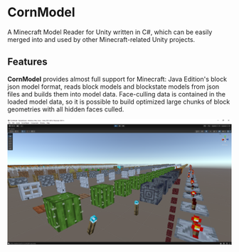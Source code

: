 # CornModel
A Minecraft Model Reader for Unity written in C#, which can be easily merged into and used by other Minecraft-related Unity projects.

## Features
__CornModel__ provides almost full support for Minecraft: Java Edition's block json model format, reads block models and blockstate models from json files and  builds them into model data. Face-culling data is contained in the loaded model data, so it is possible to build optimized large chunks of block geometries with all hidden faces culled.

![Screenshot](https://github.com/DevBobcorn/CornModel/blob/master/Preview.png?raw=true)
